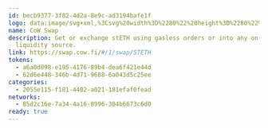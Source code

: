```yaml
---
id: becb9377-3f82-4d2a-8e9c-ad3194bafe1f
logo: data:image/svg+xml,%3Csvg%20width%3D%2280%22%20height%3D%2280%22%20viewBox%3D%220%200%2080%2080%22%20fill%3D%22none%22%20xmlns%3D%22http%3A%2F%2Fwww.w3.org%2F2000%2Fsvg%22%3E%0A%3Cg%20clip-path%3D%22url(%23clip0_200_1546)%22%3E%0A%3Cpath%20fill-rule%3D%22evenodd%22%20clip-rule%3D%22evenodd%22%20d%3D%22M33.9633%2057C31.5345%2057%2029.3855%2055.4477%2028.6513%2053.1629L24.876%2041.4166H22.5552C20.1264%2041.4166%2017.9774%2039.8644%2017.2432%2037.5795L15%2030.6H23.4138L18.976%2024H61.024L56.5863%2030.6H65L62.7569%2037.5795C62.0227%2039.8644%2059.8735%2041.4166%2057.4449%2041.4166H55.1239L51.3488%2053.1629C50.6146%2055.4477%2048.4656%2057%2046.0369%2057H33.9633ZM31.1111%2038.2083C31.1111%2039.9803%2032.4516%2041.4166%2034.105%2041.4166C35.7585%2041.4166%2037.099%2039.9803%2037.099%2038.2083C37.099%2036.4363%2035.7585%2034.9999%2034.105%2034.9999C32.4516%2034.9999%2031.1111%2036.4363%2031.1111%2038.2083ZM48.889%2038.2083C48.889%2039.9803%2047.5485%2041.4166%2045.8951%2041.4166C44.2416%2041.4166%2042.9011%2039.9803%2042.9011%2038.2083C42.9011%2036.4363%2044.2416%2034.9999%2045.8951%2034.9999C47.5485%2034.9999%2048.889%2036.4363%2048.889%2038.2083Z%22%20fill%3D%22%23012F7A%22%2F%3E%0A%3Cg%20opacity%3D%220.4%22%20filter%3D%22url(%23filter0_f_200_1546)%22%3E%0A%3Cpath%20fill-rule%3D%22evenodd%22%20clip-rule%3D%22evenodd%22%20d%3D%22M38.9633%2051C36.5345%2051%2034.3855%2049.4477%2033.6513%2047.1629L29.876%2035.4166H27.5552C25.1264%2035.4166%2022.9774%2033.8644%2022.2432%2031.5795L20%2024.6H28.4138L23.976%2018H66.024L61.5863%2024.6H70L67.7569%2031.5795C67.0227%2033.8644%2064.8735%2035.4166%2062.4449%2035.4166H60.1239L56.3488%2047.1629C55.6146%2049.4477%2053.4656%2051%2051.0369%2051H38.9633ZM36.1111%2032.2083C36.1111%2033.9803%2037.4516%2035.4166%2039.105%2035.4166C40.7585%2035.4166%2042.099%2033.9803%2042.099%2032.2083C42.099%2030.4363%2040.7585%2028.9999%2039.105%2028.9999C37.4516%2028.9999%2036.1111%2030.4363%2036.1111%2032.2083ZM53.889%2032.2083C53.889%2033.9803%2052.5485%2035.4166%2050.8951%2035.4166C49.2416%2035.4166%2047.9011%2033.9803%2047.9011%2032.2083C47.9011%2030.4363%2049.2416%2028.9999%2050.8951%2028.9999C52.5485%2028.9999%2053.889%2030.4363%2053.889%2032.2083Z%22%20fill%3D%22%23012F7A%22%2F%3E%0A%3C%2Fg%3E%0A%3C%2Fg%3E%0A%3Cdefs%3E%0A%3Cfilter%20id%3D%22filter0_f_200_1546%22%20x%3D%228%22%20y%3D%226%22%20width%3D%2274%22%20height%3D%2257%22%20filterUnits%3D%22userSpaceOnUse%22%20color-interpolation-filters%3D%22sRGB%22%3E%0A%3CfeFlood%20flood-opacity%3D%220%22%20result%3D%22BackgroundImageFix%22%2F%3E%0A%3CfeBlend%20mode%3D%22normal%22%20in%3D%22SourceGraphic%22%20in2%3D%22BackgroundImageFix%22%20result%3D%22shape%22%2F%3E%0A%3CfeGaussianBlur%20stdDeviation%3D%226%22%20result%3D%22effect1_foregroundBlur_200_1546%22%2F%3E%0A%3C%2Ffilter%3E%0A%3CclipPath%20id%3D%22clip0_200_1546%22%3E%0A%3Crect%20width%3D%2280%22%20height%3D%2280%22%20fill%3D%22white%22%2F%3E%0A%3C%2FclipPath%3E%0A%3C%2Fdefs%3E%0A%3C%2Fsvg%3E%0A
name: CoW Swap
description: Get or exchange stETH using gasless orders or into any on-chain
  liquidity source.
link: https://swap.cow.fi/#/1/swap/STETH
tokens:
  - a6a0d098-e195-4176-89b4-dea6f421e44d
  - 62d6e448-346b-4d71-9688-6a043d5c25ee
categories:
  - 2055e115-f181-4402-a021-181efaf0fead
networks:
  - 85d2c16e-7a34-4a16-8996-304b6673c6d0
ready: true
---
```

